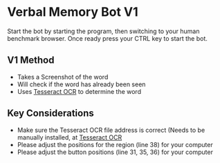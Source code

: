 # Verbal Memory Bot V1

Start the bot by starting the program, then switching to your human benchmark browser. Once ready press your CTRL key to start the bot.

## V1 Method
- Takes a Screenshot of the word
- Will check if the word has already been seen
- Uses [Tesseract OCR]([https://github.com/tesseract-ocr/tesseract]) to determine the word

## Key Considerations
- Make sure the Tesseract OCR file address is correct (Needs to be manually installed, at [Tesseract OCR]([https://tesseract-ocr.github.io/tessdoc/Installation.html])
- Please adjust the positions for the region (line 38) for your computer
- Please adjust the button positions (line 31, 35, 36) for your computer
